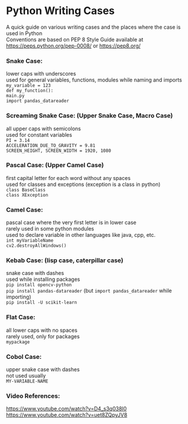 # Python Writing Cases

A quick guide on various writing cases and the places where the case is used in Python  
Conventions are based on PEP 8 Style Guide available at https://peps.python.org/pep-0008/ or https://pep8.org/

### Snake Case:
lower caps with underscores  
used for general variables, functions, modules while naming and imports  
`my_variable = 123`  
`def my_function():`  
`main.py`  
`import pandas_datareader`  

### Screaming Snake Case: (Upper Snake Case, Macro Case)
all upper caps with semicolons  
used for constant variables  
`PI = 3.14`  
`ACCELERATION_DUE_TO_GRAVITY = 9.81`  
`SCREEN_HEIGHT, SCREEN_WIDTH = 1920, 1080`  

### Pascal Case: (Upper Camel Case)
first capital letter for each word without any spaces  
used for classes and exceptions (exception is a class in python)  
`class BaseClass`  
`class XException`  

### Camel Case:
pascal case where the very first letter is in lower case  
rarely used in some python modules  
used to declare variable in other languages like java, cpp, etc.  
`int myVariableName`  
`cv2.destroyAllWindows()`  

### Kebab Case: (lisp case, caterpillar case)
snake case with dashes  
used while installing packages  
`pip install opencv-python`  
`pip install pandas-datareader` (but `import pandas_datareader` while importing)  
`pip install -U scikit-learn`  

### Flat Case:
all lower caps with no spaces  
rarely used, only for packages  
`mypackage`  

### Cobol Case:
upper snake case with dashes  
not used usually  
`MY-VARIABLE-NAME`

### Video References:  
https://www.youtube.com/watch?v=D4_s3q038I0  
https://www.youtube.com/watch?v=uet8ZQpyJV8  
